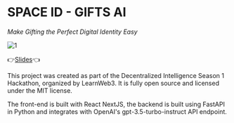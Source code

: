 # SPACE ID - GIFTS AI
*Make Gifting the Perfect Digital Identity Easy*

![1](https://github.com/lostintime101/gifts-ai/assets/92709487/2324e0dc-b5bf-4081-9106-93db9e04294c)

👉[Slides](https://docs.google.com/presentation/d/1nmd2yzExhLTbiek4NR0osn4Sd_9X86BcjY_9rVS6tRE/edit?usp=sharing)👈

This project was created as part of the Decentralized Intelligence Season 1 Hackathon, organized by LearnWeb3.
It is fully open source and licensed under the MIT license.

The front-end is built with React NextJS, the backend is built using FastAPI in Python and integrates with OpenAI's gpt-3.5-turbo-instruct API endpoint. 
